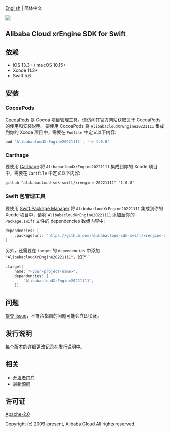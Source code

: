 [English](README.md) | 简体中文

![](https://aliyunsdk-pages.alicdn.com/icons/AlibabaCloud.svg)

## Alibaba Cloud xrEngine SDK for Swift

## 依赖

- iOS 13.3+ / macOS 10.15+
- Xcode 11.3+
- Swift 5.6

## 安装

### CocoaPods

[CocoaPods](https://cocoapods.org) 是 Cocoa 项目管理工具。请访问其官方网站获取关于 CocoaPods 的使用和安装说明。要使用 CocoaPods 将 `AlibabacloudXrEngine20221111` 集成到你的 Xcode 项目中，需要在 `Podfile` 中定义以下内容:

```ruby
pod 'AlibabacloudXrEngine20221111', '~> 1.0.8'
```

### Carthage

要使用 [Carthage](https://github.com/Carthage/Carthage) 将 `AlibabacloudXrEngine20221111` 集成到你的 Xcode 项目中，需要在 `Cartfile` 中定义以下内容:

```ogdl
github "alibabacloud-sdk-swift/xrengine-20221111" "1.0.8"
```

### Swift 包管理工具

要使用 [Swift Package Manager](https://swift.org/package-manager/) 将 `AlibabacloudXrEngine20221111` 集成到你的 Xcode 项目中，请将 `AlibabacloudXrEngine20221111` 添加至你的 `Package.swift` 文件的 dependencies 数组内容中:

```swift
dependencies: [
    .package(url: "https://github.com/alibabacloud-sdk-swift/xrengine-20221111.git", from: "1.0.8")
]
```

另外，还需要在 `target` 的 `dependencies` 中添加 `"AlibabacloudXrEngine20221111"`，如下：

```swift
.target(
    name: "<your-project-name>",
    dependencies: [
        "AlibabacloudXrEngine20221111",
    ]),
```

## 问题

[提交 Issue](https://github.com/alibabacloud-sdk-swift/xrengine-20221111/issues/new)，不符合指南的问题可能会立即关闭。

## 发行说明

每个版本的详细更改记录在[发行说明](./ChangeLog.txt)中。

## 相关

* [开发者门户](https://next.api.aliyun.com/home)
* [最新源码](https://github.com/alibabacloud-sdk-swift/xrengine-20221111)

## 许可证

[Apache-2.0](http://www.apache.org/licenses/LICENSE-2.0)

Copyright (c) 2009-present, Alibaba Cloud All rights reserved.
